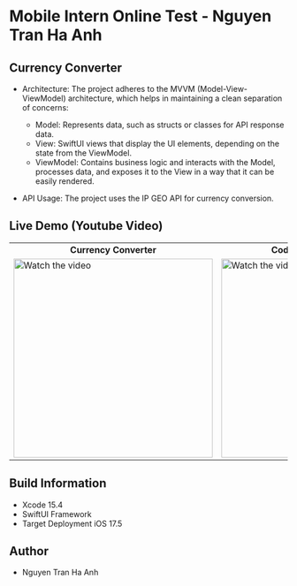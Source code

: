 # Mobile Intern Online Test - Nguyen Tran Ha Anh

## Currency Converter

- Architecture: The project adheres to the MVVM (Model-View-ViewModel) architecture, which helps in maintaining a clean separation of concerns:

    + Model: Represents data, such as structs or classes for API response data.
    + View: SwiftUI views that display the UI elements, depending on the state from the ViewModel.
    + ViewModel: Contains business logic and interacts with the Model, processes data, and exposes it to the View in a way that it can be easily rendered.
    
- API Usage: The project uses the IP GEO API for currency conversion.

## Live Demo (Youtube Video)

<table>
  <tr>
     <td style="text-align: center; font-weight: bold;">Currency Converter</td>
     <td style="text-align: center; font-weight: bold;">Code Skill Assessment</td>
  </tr>
  <tr>
    <td><a href="https://youtu.be/-xv8CMPaWu8">
    <img src="./Screenshots/CurrencyConverter.png" width="360" alt="Watch the video">
</a></td>
        <td><a href="https://youtu.be/u5he0kLE-AI">
    <img src="./Screenshots/CodeSkillAssessment.png" width="360" alt="Watch the video">
</a></td>
   </tr>

 </table>

## Build Information
- Xcode 15.4
- SwiftUI Framework
- Target Deployment iOS 17.5

## Author
- Nguyen Tran Ha Anh 
